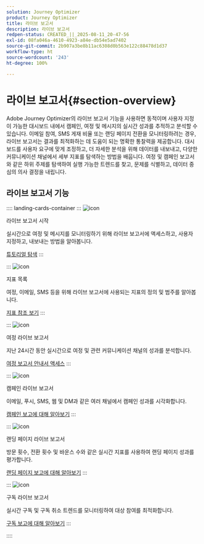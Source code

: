 ```yaml
---
solution: Journey Optimizer
product: Journey Optimizer
title: 라이브 보고서
description: 라이브 보고서
redpen-status: CREATED_||_2025-08-11_20-47-56
exl-id: 08fa046a-4610-4923-a84e-db54e5ad7402
source-git-commit: 2b907a3be8b11ac6308d0b563e122c88478d1d37
workflow-type: ht
source-wordcount: '243'
ht-degree: 100%

---
```


# 라이브 보고서{#section-overview}

Adobe Journey Optimizer의 라이브 보고서 기능을 사용하면 동적이며 사용자 지정이 가능한 대시보드 내에서 캠페인, 여정 및 메시지의 실시간 성과를 추적하고 분석할 수 있습니다. 이메일 참여, SMS 게재 비율 또는 랜딩 페이지 전환을 모니터링하려는 경우, 라이브 보고서는 결과를 최적화하는 데 도움이 되는 명확한 통찰력을 제공합니다. 대시보드를 사용자 요구에 맞게 조정하고, 더 자세한 분석을 위해 데이터를 내보내고, 다양한 커뮤니케이션 채널에서 세부 지표를 탐색하는 방법을 배웁니다. 여정 및 캠페인 보고서와 같은 하위 주제를 탐색하여 실행 가능한 트렌드를 찾고, 문제를 식별하고, 데이터 중심의 의사 결정을 내립니다.

## 라이브 보고서 기능

:::: landing-cards-container
:::
![icon](https://cdn.experienceleague.adobe.com/icons/circle-play.svg?lang=ko)

라이브 보고서 시작

실시간으로 여정 및 메시지를 모니터링하기 위해 라이브 보고서에 액세스하고, 사용자 지정하고, 내보내는 방법을 알아봅니다.

[튜토리얼 탐색](../using/reports/live-report.md)
:::

:::
![icon](https://cdn.experienceleague.adobe.com/icons/list-check.svg?lang=ko)

지표 목록

여정, 이메일, SMS 등을 위해 라이브 보고서에 사용되는 지표의 정의 및 범주를 알아봅니다.

[지표 참조 보기](../using/reports/live-report-components.md)
:::

:::
![icon](https://cdn.experienceleague.adobe.com/icons/chart-line.svg?lang=ko)

여정 라이브 보고서

지난 24시간 동안 실시간으로 여정 및 관련 커뮤니케이션 채널의 성과를 분석합니다.

[여정 보고서 안내서 액세스](../using/reports/journey-live-report.md)
:::

:::
![icon](https://cdn.experienceleague.adobe.com/icons/chart-line.svg?lang=ko)

캠페인 라이브 보고서

이메일, 푸시, SMS, 웹 및 DM과 같은 여러 채널에서 캠페인 성과를 시각화합니다.

[캠페인 보고에 대해 알아보기](../using/reports/campaign-live-report.md)
:::

:::
![icon](https://cdn.experienceleague.adobe.com/icons/chart-line.svg?lang=ko)

랜딩 페이지 라이브 보고서

방문 횟수, 전환 횟수 및 바운스 수와 같은 실시간 지표를 사용하여 랜딩 페이지 성과를 평가합니다.

[랜딩 페이지 보고에 대해 알아보기](../using/reports/lp-report-live.md)
:::

:::
![icon](https://cdn.experienceleague.adobe.com/icons/chart-line.svg?lang=ko)

구독 라이브 보고서

실시간 구독 및 구독 취소 트렌드를 모니터링하여 대상 참여를 최적화합니다.

[구독 보고에 대해 알아보기](../using/reports/subscription-report-live.md)
:::

::::
